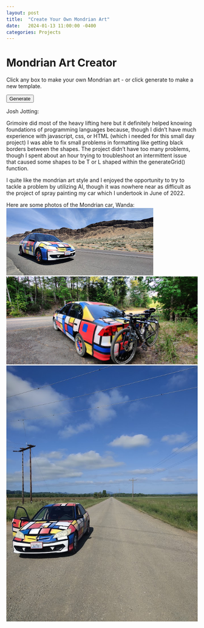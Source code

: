 ```yaml
---
layout: post
title:  "Create Your Own Mondrian Art"
date:   2024-01-13 11:00:00 -0400
categories: Projects
---
```




<link rel="stylesheet" href="/assets/css/Mondrian/style.css">
<script src="/assets/js/Mondrian/script.js"></script>

<h1>Mondrian Art Creator</h1>
<p id="instructions">Click any box to make your own Mondrian art - or click generate to make a new template.</p>
<button id="generate-button">Generate</button>
<div id="art-container"></div>
<!-- Grid cells will be generated here by JavaScript -->





Josh Jotting:

Grimoire did most of the heavy lifting here but it definitely helped knowing foundations of programming languages because, though I didn’t have much experience with javascript, css, or HTML (which i needed for this small day project) I was able to fix small problems in formatting like getting black borders between the shapes. The project didn’t have too many problems, though I spent about an hour trying to troubleshoot an intermittent issue that caused some shapes to be T or L shaped within the generateGrid() function.

I quite like the mondrian art style and I enjoyed the opportunity to try to tackle a problem by utilizing AI, though it was nowhere near as difficult as the project of spray painting my car which I undertook in June of 2022. 

Here are some photos of the Mondrian car, Wanda:
![Wanda](/assets/Wanda/DesertWanda.jpg)
![Wanda](/assets/Wanda/WandaHauler.jpg)
![Wanda](/assets/Wanda/WillametteWanda.jpg)

